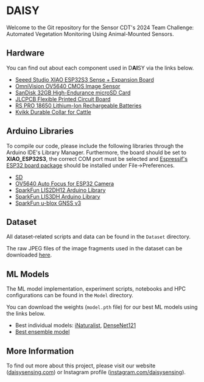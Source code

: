 # DAISY

Welcome to the Git repository for the Sensor CDT's 2024 Team Challenge: Automated Vegetation Monitoring Using Animal-Mounted Sensors.

## Hardware

You can find out about each component used in D**AI**SY via the links below.

- [Seeed Studio XIAO ESP32S3 Sense + Expansion Board](https://wiki.seeedstudio.com/xiao_esp32s3_getting_started)
- [OmniVision OV5640 CMOS Image Sensor](https://cdn.sparkfun.com/datasheets/Sensors/LightImaging/OV5640_datasheet.pdf)
- [SanDisk 32GB High-Endurance microSD Card](https://documents.westerndigital.com/content/dam/doc-library/en_us/assets/public/sandisk/product/memory-cards/high-endurance-uhs-i-microsd/data-sheet-high-endurance-uhs-i-microsd.pdf)
- [JLCPCB Flexible Printed Circuit Board](https://jlcpcb.com/capabilities/flex-pcb-capabilities)
- [RS PRO 18650 Lithium-Ion Rechargeable Batteries](https://docs.rs-online.com/9c01/A700000008874176.pdf)
- [Kvikk Durable Collar for Cattle](https://www.shearwell.co.uk/collars-for-cattle)

## Arduino Libraries

To compile our code, please include the following libraries through the Arduino IDE's Library Manager. Furthermore, the board should be set to **XIAO_ESP32S3**, the correct COM port must be selected and [Espressif's ESP32 board package](https://raw.githubusercontent.com/espressif/arduino-esp32/gh-pages/package_esp32_index.json) should be installed under File->Preferences.

- [SD](https://www.arduino.cc/reference/en/libraries/sd)
- [OV5640 Auto Focus for ESP32 Camera](https://www.arduino.cc/reference/en/libraries/ov5640-auto-focus-for-esp32-camera)
- [SparkFun LIS2DH12 Arduino Library](https://www.arduino.cc/reference/en/libraries/sparkfun-lis2dh12-arduino-library)
- [SparkFun LIS3DH Arduino Library](https://www.arduino.cc/reference/en/libraries/sparkfun-lis3dh-arduino-library)
- [SparkFun u-blox GNSS v3](https://www.arduino.cc/reference/en/libraries/sparkfun-u-blox-gnss-v3)

## Dataset

All dataset-related scripts and data can be found in the `Dataset` directory.

The raw JPEG files of the image fragments used in the dataset can be downloaded [here](https://sensor-cdt-group-project.s3.eu-north-1.amazonaws.com/data.zip).

## ML Models

The ML model implementation, experiment scripts, notebooks and HPC configurations can be found in the `Model` directory.

You can download the weights (`model.pth` file) for our best ML models using the links below.

* Best individual models: [iNaturalist](https://sensor-cdt-group-project.s3.eu-north-1.amazonaws.com/best_models/best_indiv/f1/inaturalist_uf5_pFalse_dp0.1_wd1e-05_lr0.0001/model.pth), [DenseNet121](https://sensor-cdt-group-project.s3.eu-north-1.amazonaws.com/best_models/best_indiv/keras_acc/densenet121_uf7_pTrue_dp0.3_wd1e-05_lr0.0001/model.pth)
* [Best ensemble model](https://sensor-cdt-group-project.s3.eu-north-1.amazonaws.com/best_models/best_ensemble/f1/ensemble_nm5_s2_dp0.3_wd0.01_lr0.001/model.pth)

## More Information

To find out more about this project, please visit our website ([daisysensing.com](https://daisysensing.com)) or Instagram profile ([instagram.com/daisysensing](https://www.instagram.com/daisysensing)).
